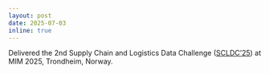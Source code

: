 ```yaml
---
layout: post
date: 2025-07-03
inline: true
---
```


Delivered the 2nd Supply Chain and Logistics Data Challenge ([SCLDC’25](https://conferences.ifac-control.org/mim2025/data-challenge/)) at MIM 2025, Trondheim, Norway.